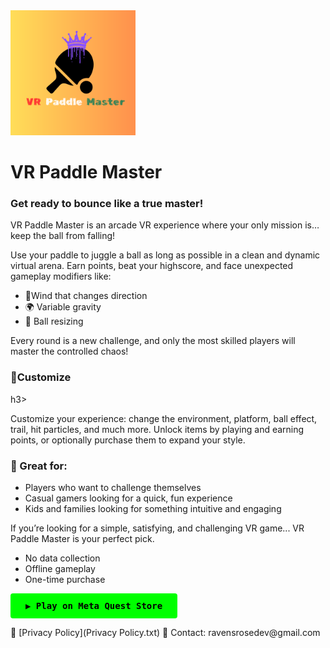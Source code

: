 <img src="logo.png" alt="Logo" width="200"/>

# VR Paddle Master

<h3>Get ready to bounce like a true master!</h3>
<p>VR Paddle Master is an arcade VR experience where your only mission is… keep the ball from falling!</p>
<p>Use your paddle to juggle a ball as long as possible in a clean and dynamic virtual arena. Earn points, beat your highscore, and face unexpected gameplay modifiers like:</p>
<ul>
 <li>🍃Wind that changes direction</li>
 <li>🌍 Variable gravity</li>
 <li>🔻 Ball resizing</li>
 </ul>
<p>Every round is a new challenge, and only the most skilled players will master the controlled chaos!</p>
<h3>🎨Customize</h3>h3>
<p>Customize your experience: change the environment, platform, ball effect, trail, hit particles, and much more. Unlock items by playing and earning points, or optionally purchase them to expand your style.</p>
<h3>🔁 Great for:</h3>
<ul>
 <li>Players who want to challenge themselves</li>
 <li>Casual gamers looking for a quick, fun experience</li>
 <li>Kids and families looking for something intuitive and engaging</li>
</ul>
<p>If you’re looking for a simple, satisfying, and challenging VR game... VR Paddle Master is your perfect pick.</p>
<ul>
 <li>No data collection</li>
 <li>Offline gameplay</li>
 <li>One-time purchase</li>
</ul>
<p>
<a href="https://www.meta.com/experiences/vr/1234567890" target="_blank" style="
    display: inline-block;
    background-color: #00ff00;
    color: black;
    padding: 12px 24px;
    font-weight: bold;
    border-radius: 4px;
    text-decoration: none;
    font-family: monospace;
 ">
    ▶️ Play on Meta Quest Store
 </a>
</p>
📜 [Privacy Policy](Privacy Policy.txt)  
📧 Contact: ravensrosedev@gmail.com
